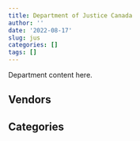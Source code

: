 ```yaml
---
title: Department of Justice Canada
author: ''
date: '2022-08-17'
slug: jus
categories: []
tags: []
---
```


<script src="/rmarkdown-libs/htmlwidgets/htmlwidgets.js"></script>
<link href="/rmarkdown-libs/datatables-css/datatables-crosstalk.css" rel="stylesheet" />
<script src="/rmarkdown-libs/datatables-binding/datatables.js"></script>
<script src="/rmarkdown-libs/jquery/jquery-3.6.0.min.js"></script>
<link href="/rmarkdown-libs/dt-core-bootstrap/css/dataTables.bootstrap.min.css" rel="stylesheet" />
<link href="/rmarkdown-libs/dt-core-bootstrap/css/dataTables.bootstrap.extra.css" rel="stylesheet" />
<script src="/rmarkdown-libs/dt-core-bootstrap/js/jquery.dataTables.min.js"></script>
<script src="/rmarkdown-libs/dt-core-bootstrap/js/dataTables.bootstrap.min.js"></script>
<link href="/rmarkdown-libs/crosstalk/css/crosstalk.min.css" rel="stylesheet" />
<script src="/rmarkdown-libs/crosstalk/js/crosstalk.min.js"></script>
<script src="/rmarkdown-libs/htmlwidgets/htmlwidgets.js"></script>
<link href="/rmarkdown-libs/datatables-css/datatables-crosstalk.css" rel="stylesheet" />
<script src="/rmarkdown-libs/datatables-binding/datatables.js"></script>
<script src="/rmarkdown-libs/jquery/jquery-3.6.0.min.js"></script>
<link href="/rmarkdown-libs/dt-core-bootstrap/css/dataTables.bootstrap.min.css" rel="stylesheet" />
<link href="/rmarkdown-libs/dt-core-bootstrap/css/dataTables.bootstrap.extra.css" rel="stylesheet" />
<script src="/rmarkdown-libs/dt-core-bootstrap/js/jquery.dataTables.min.js"></script>
<script src="/rmarkdown-libs/dt-core-bootstrap/js/dataTables.bootstrap.min.js"></script>
<link href="/rmarkdown-libs/crosstalk/css/crosstalk.min.css" rel="stylesheet" />
<script src="/rmarkdown-libs/crosstalk/js/crosstalk.min.js"></script>

Department content here.

## Vendors

<div id="htmlwidget-1" style="width:100%;height:auto;" class="datatables html-widget"></div>
<script type="application/json" data-for="htmlwidget-1">{"x":{"style":"bootstrap","filter":"none","vertical":false,"data":[["<a href=\"/vendors/4_office_automation/\">4 OFFICE AUTOMATION<\/a>","<a href=\"/vendors/adobe/\">ADOBE<\/a>","<a href=\"/vendors/advanced_business_interiors/\">ADVANCED BUSINESS INTERIORS<\/a>","<a href=\"/vendors/advanced_chippewa_technologies/\">ADVANCED CHIPPEWA TECHNOLOGIES<\/a>","<a href=\"/vendors/altis_human_resources/\">ALTIS HUMAN RESOURCES<\/a>","<a href=\"/vendors/asokan_business_interiors/\">ASOKAN BUSINESS INTERIORS<\/a>","<a href=\"/vendors/avi_spl_canada/\">AVI SPL CANADA<\/a>","<a href=\"/vendors/bayshore_healthcare/\">BAYSHORE HEALTHCARE<\/a>","<a href=\"/vendors/bdo_canada/\">BDO CANADA<\/a>","<a href=\"/vendors/bell_canada/\">BELL CANADA<\/a>","<a href=\"/vendors/brookfield_global_integrated_solutions/\">BROOKFIELD GLOBAL INTEGRATED SOLUTIONS<\/a>","<a href=\"/vendors/cache_computer_consulting/\">CACHE COMPUTER CONSULTING<\/a>","<a href=\"/vendors/calian/\">CALIAN<\/a>","<a href=\"/vendors/canada_post/\">CANADA POST<\/a>","<a href=\"/vendors/canadian_corps_of_commissionaires/\">CANADIAN CORPS OF COMMISSIONAIRES<\/a>","<a href=\"/vendors/canadian_development_consultants/\">CANADIAN DEVELOPMENT CONSULTANTS<\/a>","<a href=\"/vendors/canon/\">CANON<\/a>","<a href=\"/vendors/cansel_survey_equipment/\">CANSEL SURVEY EQUIPMENT<\/a>","<a href=\"/vendors/carahsoft_technology/\">CARAHSOFT TECHNOLOGY<\/a>","<a href=\"/vendors/carswell/\">CARSWELL<\/a>","<a href=\"/vendors/cbci_telecom/\">CBCI TELECOM<\/a>","<a href=\"/vendors/cdw_canada/\">CDW CANADA<\/a>","<a href=\"/vendors/cgi/\">CGI<\/a>","<a href=\"/vendors/chubb_edwards/\">CHUBB EDWARDS<\/a>","<a href=\"/vendors/cistel_technology/\">CISTEL TECHNOLOGY<\/a>","<a href=\"/vendors/cnw_group/\">CNW GROUP<\/a>","<a href=\"/vendors/cofomo/\">COFOMO<\/a>","<a href=\"/vendors/colliers_project_leaders/\">COLLIERS PROJECT LEADERS<\/a>","<a href=\"/vendors/conexsys/\">CONEXSYS<\/a>","<a href=\"/vendors/coradix_technology_consulting/\">CORADIX TECHNOLOGY CONSULTING<\/a>","<a href=\"/vendors/csdc_systems/\">CSDC SYSTEMS<\/a>","<a href=\"/vendors/d4is_solutions/\">D4IS SOLUTIONS<\/a>","<a href=\"/vendors/dell_computer/\">DELL COMPUTER<\/a>","<a href=\"/vendors/donna_cona/\">DONNA CONA<\/a>","<a href=\"/vendors/dynamic_personnel_consultants/\">DYNAMIC PERSONNEL CONSULTANTS<\/a>","<a href=\"/vendors/eberhard_von_huene_associates/\">EBERHARD VON HUENE ASSOCIATES<\/a>","<a href=\"/vendors/ebsco_canada/\">EBSCO CANADA<\/a>","<a href=\"/vendors/ecole_de_langues_abce/\">ECOLE DE LANGUES ABCE<\/a>","<a href=\"/vendors/ecole_de_langues_la_cite/\">ECOLE DE LANGUES LA CITE<\/a>","<a href=\"/vendors/ekos_research_associates/\">EKOS RESEARCH ASSOCIATES<\/a>","<a href=\"/vendors/emcon_services/\">EMCON SERVICES<\/a>","<a href=\"/vendors/eperformance/\">EPERFORMANCE<\/a>","<a href=\"/vendors/ernst_young/\">ERNST YOUNG<\/a>","<a href=\"/vendors/excel_human_resources/\">EXCEL HUMAN RESOURCES<\/a>","<a href=\"/vendors/fast_forward_french/\">FAST FORWARD FRENCH<\/a>","<a href=\"/vendors/fast_track_staffing/\">FAST TRACK STAFFING<\/a>","<a href=\"/vendors/fmc_professionals/\">FMC PROFESSIONALS<\/a>","<a href=\"/vendors/g4s_security_services/\">G4S SECURITY SERVICES<\/a>","<a href=\"/vendors/gartner/\">GARTNER<\/a>","<a href=\"/vendors/gc_strategies/\">GC STRATEGIES<\/a>","<a href=\"/vendors/gilmore_reproductions/\">GILMORE REPRODUCTIONS<\/a>","<a href=\"/vendors/global_upholstery/\">GLOBAL UPHOLSTERY<\/a>","<a href=\"/vendors/goss_gilroy/\">GOSS GILROY<\/a>","<a href=\"/vendors/grand_toy/\">GRAND TOY<\/a>","<a href=\"/vendors/graybridge_international_consulting/\">GRAYBRIDGE INTERNATIONAL CONSULTING<\/a>","<a href=\"/vendors/horizant/\">HORIZANT<\/a>","<a href=\"/vendors/hypertec/\">HYPERTEC<\/a>","<a href=\"/vendors/ibiska_telecom/\">IBISKA TELECOM<\/a>","<a href=\"/vendors/ibm_canada/\">IBM CANADA<\/a>","<a href=\"/vendors/ifathom/\">IFATHOM<\/a>","<a href=\"/vendors/info_tech_research_group/\">INFO TECH RESEARCH GROUP<\/a>","<a href=\"/vendors/inland_audio_visual/\">INLAND AUDIO VISUAL<\/a>","<a href=\"/vendors/international_reporting/\">INTERNATIONAL REPORTING<\/a>","<a href=\"/vendors/ipss/\">IPSS<\/a>","<a href=\"/vendors/iron_mountain/\">IRON MOUNTAIN<\/a>","<a href=\"/vendors/lannick_contract_solutions/\">LANNICK CONTRACT SOLUTIONS<\/a>","<a href=\"/vendors/lansdowne_technologies/\">LANSDOWNE TECHNOLOGIES<\/a>","<a href=\"/vendors/leo_pisces_services_group/\">LEO PISCES SERVICES GROUP<\/a>","<a href=\"/vendors/lexisnexis_canada/\">LEXISNEXIS CANADA<\/a>","<a href=\"/vendors/lowe_martin_company/\">LOWE MARTIN COMPANY<\/a>","<a href=\"/vendors/mdos_consulting/\">MDOS CONSULTING<\/a>","<a href=\"/vendors/michael_wager_consulting/\">MICHAEL WAGER CONSULTING<\/a>","<a href=\"/vendors/microsoft_canada/\">MICROSOFT CANADA<\/a>","<a href=\"/vendors/mindwire_systems/\">MINDWIRE SYSTEMS<\/a>","<a href=\"/vendors/mitsubishi_motor_sales/\">MITSUBISHI MOTOR SALES<\/a>","<a href=\"/vendors/mnp/\">MNP<\/a>","<a href=\"/vendors/modis_canada/\">MODIS CANADA<\/a>","<a href=\"/vendors/nattiq/\">NATTIQ<\/a>","<a href=\"/vendors/naut_mawt_tribal_council/\">NAUT MAWT TRIBAL COUNCIL<\/a>","<a href=\"/vendors/navpoint_consulting_group/\">NAVPOINT CONSULTING GROUP<\/a>","<a href=\"/vendors/nisha_techonologies/\">NISHA TECHONOLOGIES<\/a>","<a href=\"/vendors/nitam_solutions/\">NITAM SOLUTIONS<\/a>","<a href=\"/vendors/nova_networks/\">NOVA NETWORKS<\/a>","<a href=\"/vendors/nuix_north_america/\">NUIX NORTH AMERICA<\/a>","<a href=\"/vendors/openframe_technologies/\">OPENFRAME TECHNOLOGIES<\/a>","<a href=\"/vendors/oproma/\">OPROMA<\/a>","<a href=\"/vendors/optiv_canada_federal/\">OPTIV CANADA FEDERAL<\/a>","<a href=\"/vendors/orangutech/\">ORANGUTECH<\/a>","<a href=\"/vendors/panasonic/\">PANASONIC<\/a>","<a href=\"/vendors/pitney_bowes/\">PITNEY BOWES<\/a>","<a href=\"/vendors/pleiad_canada/\">PLEIAD CANADA<\/a>","<a href=\"/vendors/pra/\">PRA<\/a>","<a href=\"/vendors/precisionerp/\">PRECISIONERP<\/a>","<a href=\"/vendors/printers_plus/\">PRINTERS PLUS<\/a>","<a href=\"/vendors/prosci_canada/\">PROSCI CANADA<\/a>","<a href=\"/vendors/protak_consulting_group/\">PROTAK CONSULTING GROUP<\/a>","<a href=\"/vendors/purespirit_solutions/\">PURESPIRIT SOLUTIONS<\/a>","<a href=\"/vendors/qmr/\">QMR<\/a>","<a href=\"/vendors/quantum_management_services/\">QUANTUM MANAGEMENT SERVICES<\/a>","<a href=\"/vendors/quintet_consulting/\">QUINTET CONSULTING<\/a>","<a href=\"/vendors/raymond_chabot_grant_thornton/\">RAYMOND CHABOT GRANT THORNTON<\/a>","<a href=\"/vendors/sas_institute/\">SAS INSTITUTE<\/a>","<a href=\"/vendors/sharp_electronics/\">SHARP ELECTRONICS<\/a>","<a href=\"/vendors/si_systems/\">SI SYSTEMS<\/a>","<a href=\"/vendors/simplex_grinnell/\">SIMPLEX GRINNELL<\/a>","<a href=\"/vendors/softchoice/\">SOFTCHOICE<\/a>","<a href=\"/vendors/softsim_technologies/\">SOFTSIM TECHNOLOGIES<\/a>","<a href=\"/vendors/solotech/\">SOLOTECH<\/a>","<a href=\"/vendors/sra_staffing_solutions/\">SRA STAFFING SOLUTIONS<\/a>","<a href=\"/vendors/st_joseph_print_group/\">ST JOSEPH PRINT GROUP<\/a>","<a href=\"/vendors/stiff_sentences/\">STIFF SENTENCES<\/a>","<a href=\"/vendors/stoneworks_technologies/\">STONEWORKS TECHNOLOGIES<\/a>","<a href=\"/vendors/systemscope/\">SYSTEMSCOPE<\/a>","<a href=\"/vendors/teknion/\">TEKNION<\/a>","<a href=\"/vendors/teksystems_canada/\">TEKSYSTEMS CANADA<\/a>","<a href=\"/vendors/telus_canada/\">TELUS CANADA<\/a>","<a href=\"/vendors/the_aim_group/\">THE AIM GROUP<\/a>","<a href=\"/vendors/thomson_reuters/\">THOMSON REUTERS<\/a>","<a href=\"/vendors/tiree/\">TIREE<\/a>","<a href=\"/vendors/toshiba_canada/\">TOSHIBA CANADA<\/a>","<a href=\"/vendors/totem_offisource/\">TOTEM OFFISOURCE<\/a>","<a href=\"/vendors/toyota_canada/\">TOYOTA CANADA<\/a>","<a href=\"/vendors/trm_technologies/\">TRM TECHNOLOGIES<\/a>","<a href=\"/vendors/turtle_island_staffing/\">TURTLE ISLAND STAFFING<\/a>","<a href=\"/vendors/university_of_new_brunswick/\">UNIVERSITY OF NEW BRUNSWICK<\/a>","<a href=\"/vendors/university_of_toronto/\">UNIVERSITY OF TORONTO<\/a>","<a href=\"/vendors/university_of_western_ontario/\">UNIVERSITY OF WESTERN ONTARIO<\/a>","<a href=\"/vendors/vmware/\">VMWARE<\/a>","<a href=\"/vendors/wolters_kluwer/\">WOLTERS KLUWER<\/a>","<a href=\"/vendors/workdynamics_technologies/\">WORKDYNAMICS TECHNOLOGIES<\/a>","<a href=\"/vendors/xerox/\">XEROX<\/a>","<a href=\"/vendors/zernam_enterprise/\">ZERNAM ENTERPRISE<\/a>"],["$   314,102.87",null,"$   343,765.76","$    99,579.50","$   955,896.43","$    59,483.08","$    62,205.84","$    94,879.91",null,"$    35,335.49","$   134,156.30","$    58,933.74",null,"$    14,375.00","$ 2,866,624.88","$ 1,308,913.93","$    24,708.44","$       622.29","$    27,458.35","$ 2,694,453.99","$   171,724.83","$    28,122.42","$ 3,032,254.80","$    19,605.54","$    47,754.23","$    18,339.90","$ 1,734,477.24",null,"$    24,549.77",null,"$    63,126.89","$     8,706.78",null,"$    24,998.99",null,"$    23,399.95","$    17,034.19","$    36,915.00","$    63,331.98","$   245,876.70","$    10,735.00",null,null,null,"$    13,991.60","$    24,860.00",null,"$    12,927.20","$   483,576.87",null,"$    27,982.24","$    15,438.84","$   186,034.80","$    13,014.70",null,"$    41,873.41",null,"$   365,047.22",null,null,null,"$    10,790.17","$    51,974.43","$    98,667.67","$   697,817.73","$   109,965.40",null,"$    49,720.00","$   413,382.70","$     3,254.20","$   232,349.72",null,"$   128,332.07","$    24,999.51",null,null,"$   435,890.98",null,"$    84,975.00","$   137,946.64","$ 1,109,992.89",null,"$    15,705.64",null,null,"$   257,466.55",null,"$   151,262.03",null,"$     1,446.29",null,"$    71,618.04","$   177,855.03",null,"$    79,150.85","$    31,073.17",null,null,"$    13,137.76","$    68,280.26","$   115,799.89","$    58,064.21",null,"$   247,504.42",null,"$   617,449.38",null,null,"$   219,220.02","$   211,518.13",null,null,"$    17,500.07","$    69,496.29",null,"$    19,314.79","$   330,983.26",null,null,"$   669,772.14","$    69,906.25",null,"$   150,711.11",null,null,null,null,null,"$     8,283.57","$    10,979.02","$    98,951.09","$   328,835.89"],["$   405,758.47","$   176,754.87","$   117,076.53","$   114,939.59","$ 1,034,254.59","$    27,691.55","$    35,881.40","$   159,654.31","$    12,223.80",null,"$    63,690.77","$    51,384.87",null,null,"$ 3,134,874.28",null,"$    41,169.30","$    14,715.40","$    72,177.56","$ 4,521,380.85","$   391,116.08","$    61,548.28","$ 2,631,809.41","$    11,101.98","$    28,386.68",null,"$ 1,393,303.08","$    72,106.34",null,"$     9,172.39","$    63,126.89",null,null,null,"$    13,539.15",null,"$    21,618.17","$    64,437.19","$    38,290.05","$    67,798.67",null,null,null,"$   232,147.12","$    31,382.15",null,null,null,"$   217,356.12",null,null,"$    44,121.39","$   209,899.63","$    13,876.91",null,"$   117,676.94","$    33,014.11","$   275,176.46","$     2,204.89",null,"$    29,199.20",null,"$   184,898.61","$    80,620.07","$   678,011.78","$   106,966.35",null,null,"$   883,675.76",null,"$    24,408.00",null,"$   137,262.73",null,"$    44,933.89","$    85,021.20","$   458,502.04","$   285,923.25","$    54,020.71","$   216,501.80","$ 1,202,682.73",null,null,"$     4,779.40",null,"$   275,145.32",null,"$   509,099.69",null,"$     6,448.49",null,"$   279,817.12","$   162,861.29","$     3,403.91",null,null,"$    80,038.67","$    56,726.00",null,"$    33,871.76","$    96,526.25","$    12,550.04","$    63,850.44","$   324,485.67",null,"$   556,670.89",null,"$    69,007.06",null,"$   302,923.27","$    24,916.50",null,"$    88,603.84","$   126,633.01",null,null,"$   357,665.60","$   555,277.63","$    45,303.33","$ 3,061,788.94","$    54,470.42","$    55,243.41",null,"$     8,589.94",null,"$    24,024.00",null,"$    19,468.11","$    33,594.49","$    78,780.63","$   103,317.15","$   461,685.02"],["$   304,739.58","$   293,015.59","$   222,811.63","$   156,031.48","$ 1,501,317.24",null,"$    58,842.54","$   149,115.91","$     9,811.20",null,null,"$    84,597.36","$    23,504.00",null,"$ 3,363,020.62","$   690,471.96","$    88,612.43","$    17,150.77","$    44,467.94","$ 2,282,944.07","$    86,376.00","$ 3,055,633.98","$ 2,357,321.18","$       837.93","$    33,899.28","$    33,900.00","$ 1,387,386.80","$   244,932.64",null,"$    43,598.61","$    59,941.74",null,"$    12,023.20","$    56,956.07","$    10,581.04",null,"$    23,608.39","$    77,845.50","$    98,120.07",null,null,"$   209,366.40",null,"$   253,438.03",null,null,"$         0.00",null,"$    27,751.20","$    34,149.50","$    48,822.51","$    60,835.65","$   217,073.18","$    12,518.19","$     9,532.49","$    54,642.28","$   184,941.31","$   315,339.12","$   175,135.39",null,"$   108,365.26","$    98,177.72","$    32,532.60","$   195,410.23","$   828,261.72",null,"$    11,413.00",null,"$   917,225.66",null,null,null,"$   781,160.55",null,null,null,"$   459,758.21","$   274,492.68",null,"$   366,850.26","$   247,327.32","$    73,686.94",null,"$   363,302.33","$    29,558.81","$   216,416.91","$    10,746.30","$   774,011.98",null,"$     6,466.16","$     5,943.94","$   284,470.14","$   163,307.48","$    62,444.59","$    59,511.45",null,null,null,null,"$   122,548.50","$   197,444.01","$    10,424.83","$   242,280.94","$   223,396.04","$     2,871.82",null,"$    63,621.03",null,"$    17,105.50","$   289,680.64",null,null,"$    42,491.10","$   231,745.72","$   190,708.80",null,"$   261,579.08","$ 2,139,191.26","$   263,190.78",null,"$    31,135.29",null,null,"$   119,391.47",null,null,"$     2,539.91",null,"$    33,686.53","$   117,972.42","$   121,859.10","$   413,464.07"],["$   385,281.57","$   220,161.99","$   121,708.78","$   148,149.93","$ 1,427,491.82",null,"$    76,689.56","$   151,056.48",null,null,null,"$   187,257.59","$    60,846.55",null,"$ 3,488,855.87","$   996,135.43","$    76,240.34","$    31,955.87","$    44,346.44","$     6,288.22","$   314,078.28","$    70,312.05","$ 2,369,733.93","$     4,377.53","$    27,442.77","$    16,950.00","$ 1,121,499.23",null,null,null,"$    14,627.26",null,"$     9,865.06",null,null,null,"$    22,511.82","$    16,380.00","$    12,138.75","$    59,673.71",null,null,"$    38,985.00","$   252,745.58",null,null,"$         0.00",null,"$   273,915.64","$    71,635.45","$   131,325.39",null,"$   146,170.46",null,"$    13,345.49","$    65,368.24","$   499,747.71","$   314,585.21","$    12,454.10","$    39,832.50","$   154,603.19",null,"$    26,509.80","$   194,876.32","$   972,100.94",null,"$    11,413.00",null,"$   839,648.80",null,null,"$    79,608.99","$   840,481.65",null,null,null,"$   458,502.04","$   232,047.75","$   404,514.34","$   365,847.94","$    21,296.18","$    30,877.23",null,"$   377,645.21","$   149,846.77","$   127,337.66",null,"$   798,617.32","$    64,926.24","$    10,142.00","$    33,377.52","$   235,662.58","$   162,861.29","$    66,789.97","$   118,164.10",null,null,"$    41,245.00",null,"$    86,954.03","$   236,955.75",null,"$   329,668.09","$   222,785.67","$    18,803.56","$    18,641.91","$   142,464.26",null,"$    40,542.27","$   143,633.31",null,"$     8,071.11","$    42,375.00","$   115,403.50","$   610,602.74","$     6,937.89","$   250,848.68","$ 3,092,519.52","$   262,471.68",null,null,null,null,null,"$    29,900.00",null,"$    37,010.09","$     8,821.66","$    33,594.49","$    10,351.35","$   127,037.02","$   216,228.49"]],"container":"<table class=\"table table-striped table-hover row-border order-column display\">\n  <thead>\n    <tr>\n      <th>Vendor<\/th>\n      <th>2017-2018<\/th>\n      <th>2018-2019<\/th>\n      <th>2019-2020<\/th>\n      <th>2020-2021<\/th>\n    <\/tr>\n  <\/thead>\n<\/table>","options":{"order":[[4,"desc"]],"pageLength":10,"autoWidth":true,"columnDefs":[],"orderClasses":false}},"evals":[],"jsHooks":[]}</script>

## Categories

<div id="htmlwidget-2" style="width:100%;height:auto;" class="datatables html-widget"></div>
<script type="application/json" data-for="htmlwidget-2">{"x":{"style":"bootstrap","filter":"none","vertical":false,"data":[["<a href=\"/categories/1_facilities_and_construction/\">Facilities and construction<\/a>","<a href=\"/categories/10_office_management/\">Office management<\/a>","<a href=\"/categories/2_professional_services/\">Professional services<\/a>","<a href=\"/categories/3_information_technology/\">Information technology<\/a>","<a href=\"/categories/4_medical/\">Medical<\/a>","<a href=\"/categories/5_transportation_and_logistics/\">Transportation and logistics<\/a>","<a href=\"/categories/6_industrial_products_and_services/\">Industrial products and services<\/a>","<a href=\"/categories/7_travel/\">Travel<\/a>","<a href=\"/categories/8_security_and_protection/\">Security and protection<\/a>","<a href=\"/categories/9_human_capital/\">Human capital<\/a>",null],["$    134,156.30","$  5,803,387.08","$  5,156,751.74","$ 16,060,019.27","$    125,092.32","$    243,603.78","$     46,830.72","$    110,163.02","$  2,866,624.88","$    671,937.98","$    110,504.05"],["$     67,032.70","$  7,255,994.00","$  5,644,325.73","$ 21,217,650.32","$    338,172.20","$    639,982.26","$     14,617.16","$     85,803.02","$  3,134,874.28","$    856,904.01",null],["$     43,530.34","$  8,274,466.04","$  6,293,427.43","$ 19,039,188.42","$    190,440.97","$    557,674.06","$     49,978.56","$     86,038.10","$  3,363,020.62","$    975,294.12","$     34,422.38"],["$     70,360.39","$  6,468,083.58","$  6,092,023.30","$ 16,988,989.84","$    172,820.28","$    559,390.27","$     72,776.83","$     12,308.24","$  3,488,855.87","$  1,034,932.81",null]],"container":"<table class=\"table table-striped table-hover row-border order-column display\">\n  <thead>\n    <tr>\n      <th>Category<\/th>\n      <th>2017-2018<\/th>\n      <th>2018-2019<\/th>\n      <th>2019-2020<\/th>\n      <th>2020-2021<\/th>\n    <\/tr>\n  <\/thead>\n<\/table>","options":{"order":[[4,"desc"]],"pageLength":20,"autoWidth":true,"columnDefs":[],"orderClasses":false,"lengthMenu":[10,20,25,50,100]}},"evals":[],"jsHooks":[]}</script>
